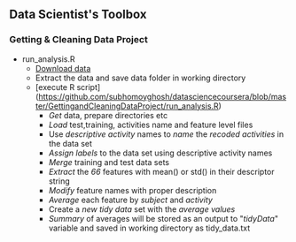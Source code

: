 ## Data Scientist's Toolbox

### Getting & Cleaning Data Project
* run_analysis.R
  * [Download data](https://d396qusza40orc.cloudfront.net/getdata%2Fprojectfiles%2FUCI%20HAR%20Dataset.zip "Human+Activity+Recognition+Using+Smartphones")
  * Extract the data and save data folder in working directory
  * [execute R script] (https://github.com/subhomoyghosh/datasciencecoursera/blob/master/GettingandCleaningDataProject/run_analysis.R)
    * _Get_ data, prepare directories etc
    * _Load_ test,training, activities name and feature level files
    * Use _descriptive activity_ names to _name_ the _recoded activities_ in the data set
    * _Assign labels_ to the data set using descriptive activity names
    * _Merge_ training and test data sets
    * _Extract_ the _66_ features with mean() or std() in their descriptor string
    * _Modify_ feature names with proper description
    * _Average_ each feature by _subject_ and _activity_
    * Create a _new tidy data_ set with the _average values_
    * _Summary_ of averages will be stored as an output to "_tidyData_" variable and saved in working directory as tidy_data.txt 